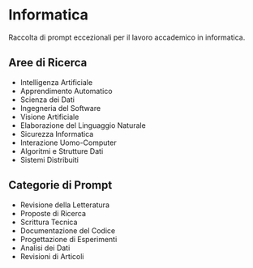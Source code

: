 # Informatica

Raccolta di prompt eccezionali per il lavoro accademico in informatica.

## Aree di Ricerca
- Intelligenza Artificiale
- Apprendimento Automatico
- Scienza dei Dati
- Ingegneria del Software
- Visione Artificiale
- Elaborazione del Linguaggio Naturale
- Sicurezza Informatica
- Interazione Uomo-Computer
- Algoritmi e Strutture Dati
- Sistemi Distribuiti

## Categorie di Prompt
- Revisione della Letteratura
- Proposte di Ricerca
- Scrittura Tecnica
- Documentazione del Codice
- Progettazione di Esperimenti
- Analisi dei Dati
- Revisioni di Articoli
